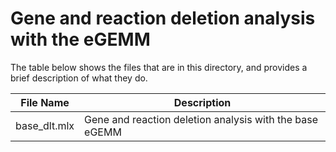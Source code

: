 # Gene and reaction deletion analysis with the eGEMM

The table below shows the files that are in this directory, and provides a brief description of what they do.

File Name| Description
--|--|
base_dlt.mlx | Gene and reaction deletion analysis with the base eGEMM |
